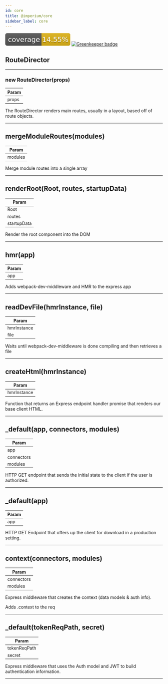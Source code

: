 ```yaml
---
id: core
title: @imperium/core
sidebar_label: core
---
```


[![Coverage_badge](../../docs/assets/coverage/core/coverage.svg)](assets/coverage/core/index.html) [![Greenkeeper badge](https://badges.greenkeeper.io/darkadept/imperium.svg)](https://greenkeeper.io/)

<a name="RouteDirector"></a>

## RouteDirector

* * *

<a name="new_RouteDirector_new"></a>

### new RouteDirector(props)

| Param |
| --- |
| props | 

The RouteDirector renders main routes, usually in a layout, based off of route objects.


* * *

<a name="mergeModuleRoutes"></a>

## mergeModuleRoutes(modules)

| Param |
| --- |
| modules | 

Merge module routes into a single array


* * *

<a name="renderRoot"></a>

## renderRoot(Root, routes, startupData)

| Param |
| --- |
| Root | 
| routes | 
| startupData | 

Render the root component into the DOM


* * *

<a name="hmr"></a>

## hmr(app)

| Param |
| --- |
| app | 

Adds webpack-dev-middleware and HMR to the express app


* * *

<a name="readDevFile"></a>

## readDevFile(hmrInstance, file)

| Param |
| --- |
| hmrInstance | 
| file | 

Waits until webpack-dev-middleware is done compiling and then retrieves a file


* * *

<a name="createHtml"></a>

## createHtml(hmrInstance)

| Param |
| --- |
| hmrInstance | 

Function that returns an Express endpoint handler promise that renders our base client HTML.


* * *

<a name="_default"></a>

## _default(app, connectors, modules)

| Param |
| --- |
| app | 
| connectors | 
| modules | 

HTTP GET endpoint that sends the initial state to the client if the user is authorized.


* * *

<a name="_default"></a>

## _default(app)

| Param |
| --- |
| app | 

HTTP GET Endpoint that offers up the client for download in a production setting.


* * *

<a name="context"></a>

## context(connectors, modules)

| Param |
| --- |
| connectors | 
| modules | 

Express middleware that creates the context (data models & auth info).

Adds .context to the req


* * *

<a name="_default"></a>

## _default(tokenReqPath, secret)

| Param |
| --- |
| tokenReqPath | 
| secret | 

Express middleware that uses the Auth model and JWT to build authentication information.


* * *

